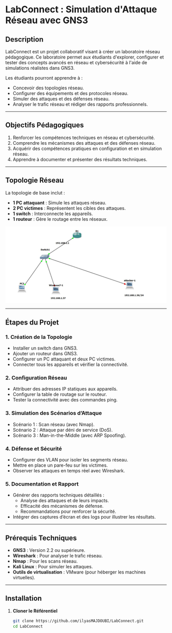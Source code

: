 # **LabConnect : Simulation d'Attaque Réseau avec GNS3**

## **Description**
LabConnect est un projet collaboratif visant à créer un laboratoire réseau pédagogique. Ce laboratoire permet aux étudiants d'explorer, configurer et tester des concepts avancés en réseau et cybersécurité à l'aide de simulations réalistes dans GNS3.

Les étudiants pourront apprendre à :
- Concevoir des topologies réseau.
- Configurer des équipements et des protocoles réseau.
- Simuler des attaques et des défenses réseau.
- Analyser le trafic réseau et rédiger des rapports professionnels.

---

## **Objectifs Pédagogiques**
1. Renforcer les compétences techniques en réseau et cybersécurité.
2. Comprendre les mécanismes des attaques et des défenses réseau.
3. Acquérir des compétences pratiques en configuration et en simulation réseau.
4. Apprendre à documenter et présenter des résultats techniques.

---

## **Topologie Réseau**
La topologie de base inclut :
- **1 PC attaquant** : Simule les attaques réseau.
- **2 PC victimes** : Représentent les cibles des attaques.
- **1 switch** : Interconnecte les appareils.
- **1 routeur** : Gère le routage entre les réseaux.

![Diagramme de topologie réseau](topologie.jpg)

---

## **Étapes du Projet**

### **1. Création de la Topologie**
- Installer un switch dans GNS3.
- Ajouter un routeur dans GNS3.
- Configurer un PC attaquant et deux PC victimes.
- Connecter tous les appareils et vérifier la connectivité.

### **2. Configuration Réseau**
- Attribuer des adresses IP statiques aux appareils.
- Configurer la table de routage sur le routeur.
- Tester la connectivité avec des commandes ping.

### **3. Simulation des Scénarios d’Attaque**
- Scénario 1 : Scan réseau (avec Nmap).
- Scénario 2 : Attaque par déni de service (DoS).
- Scénario 3 : Man-in-the-Middle (avec ARP Spoofing).

### **4. Défense et Sécurité**
- Configurer des VLAN pour isoler les segments réseau.
- Mettre en place un pare-feu sur les victimes.
- Observer les attaques en temps réel avec Wireshark.

### **5. Documentation et Rapport**
- Générer des rapports techniques détaillés :
  - Analyse des attaques et de leurs impacts.
  - Efficacité des mécanismes de défense.
  - Recommandations pour renforcer la sécurité.
- Intégrer des captures d’écran et des logs pour illustrer les résultats.

---



## **Prérequis Techniques**
- **GNS3** : Version 2.2 ou supérieure.
- **Wireshark** : Pour analyser le trafic réseau.
- **Nmap** : Pour les scans réseau.
- **Kali Linux**  : Pour simuler les attaques.
- **Outils de virtualisation** : VMware (pour héberger les machines virtuelles).

---

## **Installation**

1. **Cloner le Référentiel**
   ```bash
   git clone https://github.com/ilyasMAJDOUBI/LabConnect.git
   cd LabConnect


